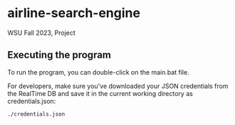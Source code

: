 # airline-search-engine
WSU Fall 2023, Project

## Executing the program
To run the program, you can double-click on the main.bat file.

For developers, make sure you've downloaded your JSON credentials from the RealTime DB and save it in the current working directory as credentials.json:
```
./credentials.json
```